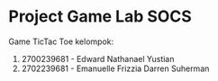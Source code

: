 # Project Game Lab SOCS
Game TicTac Toe
kelompok:
1. 2700239681 - Edward Nathanael Yustian
2. 2702239681 - Emanuelle Frizzia Darren Suherman
